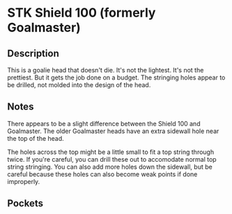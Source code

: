 # STK Shield 100 (formerly Goalmaster)

## Description

This is a goalie head that doesn't die. It's not the lightest. It's not the prettiest. But it gets the job done on a budget.
The stringing holes appear to be drilled, not molded into the design of the head. 

## Notes

There appears to be a slight difference between the Shield 100 and Goalmaster.
The older Goalmaster heads have an extra sidewall hole near the top of the head.

The holes across the top might be a little small to fit a top string through twice.
If you're careful, you can drill these out to accomodate normal top string stringing.
You can also add more holes down the sidewall, but be careful because these holes can also become weak points if done improperly.

## Pockets
